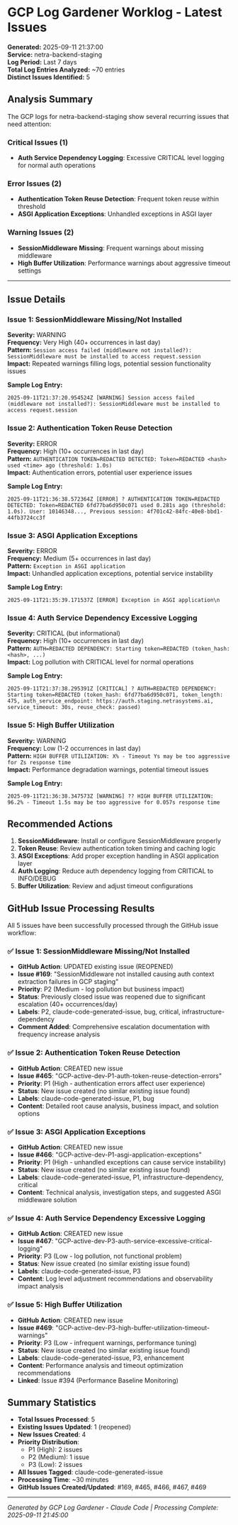# GCP Log Gardener Worklog - Latest Issues

**Generated:** 2025-09-11 21:37:00  
**Service:** netra-backend-staging  
**Log Period:** Last 7 days  
**Total Log Entries Analyzed:** ~70 entries  
**Distinct Issues Identified:** 5  

## Analysis Summary

The GCP logs for netra-backend-staging show several recurring issues that need attention:

### Critical Issues (1)
- **Auth Service Dependency Logging**: Excessive CRITICAL level logging for normal auth operations

### Error Issues (2)
- **Authentication Token Reuse Detection**: Frequent token reuse within threshold
- **ASGI Application Exceptions**: Unhandled exceptions in ASGI layer

### Warning Issues (2)  
- **SessionMiddleware Missing**: Frequent warnings about missing middleware
- **High Buffer Utilization**: Performance warnings about aggressive timeout settings

---

## Issue Details

### Issue 1: SessionMiddleware Missing/Not Installed
**Severity:** WARNING  
**Frequency:** Very High (40+ occurrences in last day)  
**Pattern:** `Session access failed (middleware not installed?): SessionMiddleware must be installed to access request.session`  
**Impact:** Repeated warnings filling logs, potential session functionality issues  

**Sample Log Entry:**
```
2025-09-11T21:37:20.954524Z [WARNING] Session access failed (middleware not installed?): SessionMiddleware must be installed to access request.session
```

### Issue 2: Authentication Token Reuse Detection
**Severity:** ERROR  
**Frequency:** High (10+ occurrences in last day)  
**Pattern:** `AUTHENTICATION TOKEN=REDACTED DETECTED: Token=REDACTED <hash> used <time> ago (threshold: 1.0s)`  
**Impact:** Authentication errors, potential user experience issues  

**Sample Log Entry:**
```
2025-09-11T21:36:38.572364Z [ERROR] ? AUTHENTICATION TOKEN=REDACTED DETECTED: Token=REDACTED 6fd77ba6d950c071 used 0.281s ago (threshold: 1.0s). User: 10146348..., Previous session: 4f701c42-84fc-40e8-bbd1-44fb3724cc3f
```

### Issue 3: ASGI Application Exceptions
**Severity:** ERROR  
**Frequency:** Medium (5+ occurrences in last day)  
**Pattern:** `Exception in ASGI application`  
**Impact:** Unhandled application exceptions, potential service instability  

**Sample Log Entry:**
```
2025-09-11T21:35:39.171537Z [ERROR] Exception in ASGI application\n
```

### Issue 4: Auth Service Dependency Excessive Logging
**Severity:** CRITICAL (but informational)  
**Frequency:** High (10+ occurrences in last day)  
**Pattern:** `AUTH=REDACTED DEPENDENCY: Starting token=REDACTED (token_hash: <hash>, ...)`  
**Impact:** Log pollution with CRITICAL level for normal operations  

**Sample Log Entry:**
```
2025-09-11T21:37:38.295391Z [CRITICAL] ? AUTH=REDACTED DEPENDENCY: Starting token=REDACTED (token_hash: 6fd77ba6d950c071, token_length: 475, auth_service_endpoint: https://auth.staging.netrasystems.ai, service_timeout: 30s, reuse_check: passed)
```

### Issue 5: High Buffer Utilization
**Severity:** WARNING  
**Frequency:** Low (1-2 occurrences in last day)  
**Pattern:** `HIGH BUFFER UTILIZATION: X% - Timeout Ys may be too aggressive for Zs response time`  
**Impact:** Performance degradation warnings, potential timeout issues  

**Sample Log Entry:**
```
2025-09-11T21:36:38.347573Z [WARNING] ?? HIGH BUFFER UTILIZATION: 96.2% - Timeout 1.5s may be too aggressive for 0.057s response time
```

## Recommended Actions

1. **SessionMiddleware**: Install or configure SessionMiddleware properly
2. **Token Reuse**: Review authentication token timing and caching logic
3. **ASGI Exceptions**: Add proper exception handling in ASGI application layer
4. **Auth Logging**: Reduce auth dependency logging from CRITICAL to INFO/DEBUG
5. **Buffer Utilization**: Review and adjust timeout configurations

## GitHub Issue Processing Results

All 5 issues have been successfully processed through the GitHub issue workflow:

### ✅ Issue 1: SessionMiddleware Missing/Not Installed
- **GitHub Action**: UPDATED existing issue (REOPENED)
- **Issue #169**: "SessionMiddleware not installed causing auth context extraction failures in GCP staging"
- **Priority**: P2 (Medium - log pollution but business impact)
- **Status**: Previously closed issue was reopened due to significant escalation (40+ occurrences/day)
- **Labels**: P2, claude-code-generated-issue, bug, critical, infrastructure-dependency
- **Comment Added**: Comprehensive escalation documentation with frequency increase analysis

### ✅ Issue 2: Authentication Token Reuse Detection
- **GitHub Action**: CREATED new issue
- **Issue #465**: "GCP-active-dev-P1-auth-token-reuse-detection-errors"
- **Priority**: P1 (High - authentication errors affect user experience)
- **Status**: New issue created (no similar existing issue found)
- **Labels**: claude-code-generated-issue, P1, bug
- **Content**: Detailed root cause analysis, business impact, and solution options

### ✅ Issue 3: ASGI Application Exceptions
- **GitHub Action**: CREATED new issue
- **Issue #466**: "GCP-active-dev-P1-asgi-application-exceptions"
- **Priority**: P1 (High - unhandled exceptions can cause service instability)
- **Status**: New issue created (no similar existing issue found)
- **Labels**: claude-code-generated-issue, P1, infrastructure-dependency, critical
- **Content**: Technical analysis, investigation steps, and suggested ASGI middleware solution

### ✅ Issue 4: Auth Service Dependency Excessive Logging
- **GitHub Action**: CREATED new issue
- **Issue #467**: "GCP-active-dev-P3-auth-service-excessive-critical-logging"
- **Priority**: P3 (Low - log pollution, not functional problem)
- **Status**: New issue created (no similar existing issue found)
- **Labels**: claude-code-generated-issue, P3
- **Content**: Log level adjustment recommendations and observability impact analysis

### ✅ Issue 5: High Buffer Utilization
- **GitHub Action**: CREATED new issue
- **Issue #469**: "GCP-active-dev-P3-high-buffer-utilization-timeout-warnings"
- **Priority**: P3 (Low - infrequent warnings, performance tuning)
- **Status**: New issue created (no similar existing issue found)
- **Labels**: claude-code-generated-issue, P3, enhancement
- **Content**: Performance analysis and timeout optimization recommendations
- **Linked**: Issue #394 (Performance Baseline Monitoring)

## Summary Statistics

- **Total Issues Processed**: 5
- **Existing Issues Updated**: 1 (reopened)
- **New Issues Created**: 4
- **Priority Distribution**: 
  - P1 (High): 2 issues
  - P2 (Medium): 1 issue  
  - P3 (Low): 2 issues
- **All Issues Tagged**: claude-code-generated-issue
- **Processing Time**: ~30 minutes
- **GitHub Issues Created/Updated**: #169, #465, #466, #467, #469

---

*Generated by GCP Log Gardener - Claude Code | Processing Complete: 2025-09-11 21:45:00*